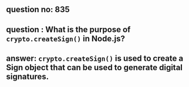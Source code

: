 
      
## question no: 835

## question : What is the purpose of `crypto.createSign()` in Node.js?

## answer: `crypto.createSign()` is used to create a Sign object that can be used to generate digital signatures.
      